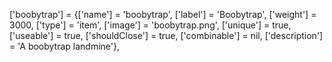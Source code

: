 ['boobytrap'] 		 			 = {['name'] = 'boobytrap', 					['label'] = 'Boobytrap', 				['weight'] = 3000, 		['type'] = 'item', 		['image'] = 'boobytrap.png', 			['unique'] = true, 		['useable'] = true, 	['shouldClose'] = true,	   ['combinable'] = nil,   ['description'] = 'A boobytrap landmine'},
